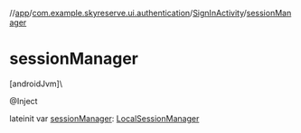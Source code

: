 //[app](../../../index.md)/[com.example.skyreserve.ui.authentication](../index.md)/[SignInActivity](index.md)/[sessionManager](session-manager.md)

# sessionManager

[androidJvm]\

@Inject

lateinit var [sessionManager](session-manager.md): [LocalSessionManager](../../com.example.skyreserve.util/-local-session-manager/index.md)
